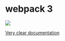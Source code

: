 # webpack 3 #

![](https://hsto.org/webt/59/d2/8d/59d28db598c21927003649.png)

[Very clear documentation](https://webpack.github.io/)

